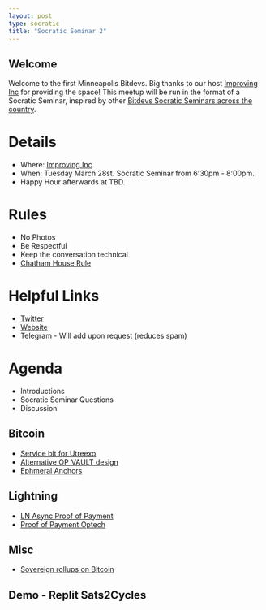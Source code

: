 ```yaml
---
layout: post
type: socratic
title: "Socratic Seminar 2"
---
```


## Welcome

Welcome to the first Minneapolis Bitdevs. Big thanks to our host [Improving Inc](https://improving.com/) for providing the space!
This meetup will be run in the format of a Socratic Seminar, inspired by other [Bitdevs Socratic Seminars across the country](https://bitdevs.org/cities).

# Details
 - Where: [Improving Inc](https://www.google.com/maps/place/1515+NE+Central+Ave,+Minneapolis,+MN+55413/@45.0037797,-93.2469316,17z/data=!4m6!3m5!1s0x52b32d965c06ad57:0x277e62e6c3015129!8m2!3d45.0039428!4d-93.2456978!16s%2Fg%2F11bw3z3dw6)
 - When: Tuesday March 28st. Socratic Seminar from 6:30pm - 8:00pm. 
 - Happy Hour afterwards at TBD. 

# Rules
 - No Photos
 - Be Respectful
 - Keep the conversation technical
 - [Chatham House Rule](https://www.facilitator.school/blog/chatham-house-rule)

# Helpful Links
 - [Twitter](https://twitter.com/BitcoinersMPLS)
 - [Website](https://bitdevsmpls.github.io)
 - Telegram - Will add upon request (reduces spam)

# Agenda
 - Introductions
 - Socratic Seminar Questions
 - Discussion

## Bitcoin
 - [Service bit for Utreexo](https://eprint.iacr.org/2019/611.pdf)
 - [Alternative OP_VAULT design](https://lists.linuxfoundation.org/pipermail/bitcoin-dev/2023-March/021510.html)
 - [Ephmeral Anchors](https://github.com/instagibbs/bips/blob/ephemeral_anchor/bip-ephemeralanchors.mediawiki)

## Lightning
- [LN Async Proof of Payment](https://lists.linuxfoundation.org/pipermail/lightning-dev/2023-January/003831.html)
- [Proof of Payment Optech](https://bitcoinops.org/en/newsletters/2023/02/01/#ln-async-proof-of-payment)

## Misc
 - [Sovereign rollups on Bitcoin](https://rollkit.dev/blog/sovereign-rollups-on-bitcoin/)

## Demo - Replit Sats2Cycles